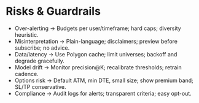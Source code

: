 # Risks & Guardrails

- Over-alerting → Budgets per user/timeframe; hard caps; diversity heuristic.
- Misinterpretation → Plain-language; disclaimers; preview before subscribe; no advice.
- Data/latency → Use Polygon cache; limit universes; backoff and degrade gracefully.
- Model drift → Monitor precision@K; recalibrate thresholds; retrain cadence.
- Options risk → Default ATM, min DTE, small size; show premium band; SL/TP conservative.
- Compliance → Audit logs for alerts; transparent criteria; easy opt-out.
